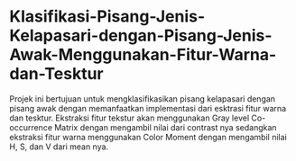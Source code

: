 # Klasifikasi-Pisang-Jenis-Kelapasari-dengan-Pisang-Jenis-Awak-Menggunakan-Fitur-Warna-dan-Tesktur
Projek ini bertujuan untuk mengklasifikasikan pisang kelapasari dengan pisang awak dengan memanfaatkan implementasi dari esktrasi fitur warna dan tesktur. Ekstraksi fitur tekstur akan menggunakan Gray level Co-occurrence Matrix dengan mengambil nilai dari contrast nya sedangkan ekstraksi fitur warna menggunakan Color Moment dengan mengambil nilai H, S, dan V dari mean nya.

